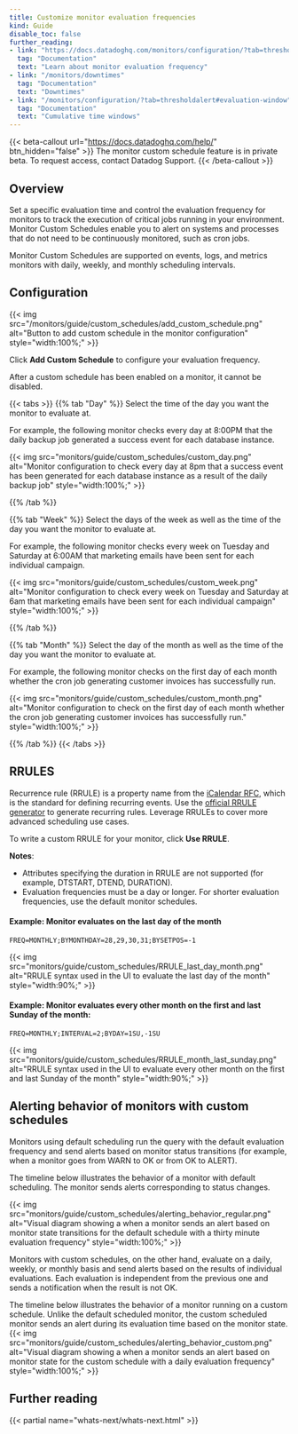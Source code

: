 ```yaml
---
title: Customize monitor evaluation frequencies
kind: Guide
disable_toc: false
further_reading:
- link: "https://docs.datadoghq.com/monitors/configuration/?tab=thresholdalert#evaluation-frequency"
  tag: "Documentation"
  text: "Learn about monitor evaluation frequency"
- link: "/monitors/downtimes"
  tag: "Documentation"
  text: "Downtimes"
- link: "/monitors/configuration/?tab=thresholdalert#evaluation-window"
  tag: "Documentation"
  text: "Cumulative time windows"
---
```


{{< beta-callout url="https://docs.datadoghq.com/help/" btn_hidden="false" >}}
The monitor custom schedule feature is in private beta. To request access, contact Datadog Support.
{{< /beta-callout >}}

## Overview 

Set a specific evaluation time and control the evaluation frequency for monitors to track the execution of critical jobs running in your environment. Monitor Custom Schedules enable you to alert on systems and processes that do not need to be continuously monitored, such as cron jobs.

Monitor Custom Schedules are supported on events, logs, and metrics monitors with daily, weekly, and monthly scheduling intervals.

## Configuration

{{< img src="/monitors/guide/custom_schedules/add_custom_schedule.png" alt="Button to add custom schedule in the monitor configuration" style="width:100%;" >}}

Click **Add Custom Schedule** to configure your evaluation frequency. 

<div class="alert alert-warning">After a custom schedule has been enabled on a monitor, it cannot be disabled.
</div>

{{< tabs >}}
{{% tab "Day" %}}
Select the time of the day you want the monitor to evaluate at.

For example, the following monitor checks every day at 8:00PM that the daily backup job generated a success event for each database instance. 

{{< img src="monitors/guide/custom_schedules/custom_day.png" alt="Monitor configuration to check every day at 8pm that a success event has been generated for each database instance as a result of the daily backup job" style="width:100%;" >}}

{{% /tab %}}

{{% tab "Week" %}}
Select the days of the week as well as the time of the day you want the monitor to evaluate at.

For example, the following monitor checks every week on Tuesday and Saturday at 6:00AM that marketing emails have been sent for each individual campaign. 

{{< img src="monitors/guide/custom_schedules/custom_week.png" alt="Monitor configuration to check every week on Tuesday and Saturday at 6am that marketing emails have been sent for each individual campaign" style="width:100%;" >}}

{{% /tab %}}

{{% tab "Month" %}}
Select the day of the month as well as the time of the day you want the monitor to evaluate at.

For example, the following monitor checks on the first day of each month whether the cron job generating customer invoices has successfully run.

{{< img src="monitors/guide/custom_schedules/custom_month.png" alt="Monitor configuration to check on the first day of each month whether the cron job generating customer invoices has successfully run." style="width:100%;" >}}

{{% /tab %}}
{{< /tabs >}}

## RRULES

Recurrence rule (RRULE) is a property name from the [iCalendar RFC][1], which is the standard for defining recurring events. Use the [official RRULE generator][2] to generate recurring rules. Leverage RRULEs to cover more advanced scheduling use cases. 

To write a custom RRULE for your monitor, click **Use RRULE**.

**Notes**: 
- Attributes specifying the duration in RRULE are not supported (for example, DTSTART, DTEND, DURATION).
- Evaluation frequencies must be a day or longer. For shorter evaluation frequencies, use the default monitor schedules.

#### Example: Monitor evaluates on the last day of the month
```text
FREQ=MONTHLY;BYMONTHDAY=28,29,30,31;BYSETPOS=-1
```
{{< img src="monitors/guide/custom_schedules/RRULE_last_day_month.png" alt="RRULE syntax used in the UI to evaluate the last day of the month" style="width:90%;" >}}

#### Example: Monitor evaluates every other month on the first and last Sunday of the month:

```text
FREQ=MONTHLY;INTERVAL=2;BYDAY=1SU,-1SU
```

{{< img src="monitors/guide/custom_schedules/RRULE_month_last_sunday.png" alt="RRULE syntax used in the UI to evaluate every other month on the first and last Sunday of the month" style="width:90%;" >}}

## Alerting behavior of monitors with custom schedules

Monitors using default scheduling run the query with the default evaluation frequency and send alerts based on monitor status transitions (for example, when a monitor goes from WARN to OK or from OK to ALERT). 

The timeline below illustrates the behavior of a monitor with default scheduling. The monitor sends alerts corresponding to status changes.

{{< img src="monitors/guide/custom_schedules/alerting_behavior_regular.png" alt="Visual diagram showing a when a monitor sends an alert based on monitor state transitions for the default schedule with a thirty minute evaluation frequency" style="width:100%;" >}}

Monitors with custom schedules, on the other hand, evaluate on a daily, weekly, or monthly basis and send alerts based on the results of individual evaluations. Each evaluation is independent from the previous one and sends a notification when the result is not OK. 

The timeline below illustrates the behavior of a monitor running on a custom schedule. Unlike the default scheduled monitor, the custom scheduled monitor sends an alert during its evaluation time based on the monitor state.
{{< img src="monitors/guide/custom_schedules/alerting_behavior_custom.png" alt="Visual diagram showing a when a monitor sends an alert based on monitor state for the custom schedule with a daily evaluation frequency" style="width:100%;" >}}

## Further reading

{{< partial name="whats-next/whats-next.html" >}}

[1]: https://icalendar.org/rrule-tool.html
[2]: https://icalendar.org/iCalendar-RFC-5545/3-8-5-3-recurrence-rule.html
